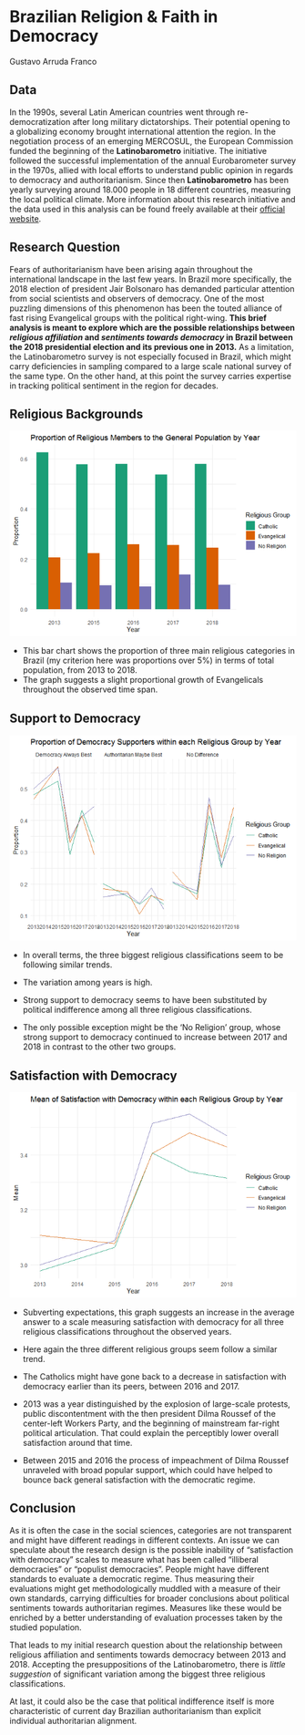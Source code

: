 Brazilian Religion & Faith in Democracy
================
Gustavo Arruda Franco

## Data

In the 1990s, several Latin American countries went through
re-democratization after long military dictatorships. Their potential
opening to a globalizing economy brought international attention the
region. In the negotiation process of an emerging MERCOSUL, the European
Commission funded the beginning of the **Latinobarometro** initiative.
The initiative followed the successful implementation of the annual
Eurobarometer survey in the 1970s, allied with local efforts to
understand public opinion in regards to democracy and authoritarianism.
Since then **Latinobarometro** has been yearly surveying around 18.000
people in 18 different countries, measuring the local political climate.
More information about this research initiative and the data used in
this analysis can be found freely available at their [official
website](https://www.latinobarometro.org/).

## Research Question

Fears of authoritarianism have been arising again throughout the
international landscape in the last few years. In Brazil more
specifically, the 2018 election of president Jair Bolsonaro has demanded
particular attention from social scientists and observers of democracy.
One of the most puzzling dimensions of this phenomenon has been the
touted alliance of fast rising Evangelical groups with the political
right-wing. **This brief analysis is meant to explore which are the
possible relationships between *religious affiliation* and *sentiments
towards democracy* in Brazil between the 2018 presidential election and
its previous one in 2013.** As a limitation, the Latinobarometro survey
is not especially focused in Brazil, which might carry deficiencies in
sampling compared to a large scale national survey of the same type. On
the other hand, at this point the survey carries expertise in tracking
political sentiment in the region for decades.

## Religious Backgrounds

![](Brazilian_Religion_Democracy_files/figure-gfm/religious_population-1.png)<!-- -->

  - This bar chart shows the proportion of three main religious
    categories in Brazil (my criterion here was proportions over 5%) in
    terms of total population, from 2013 to 2018.
  - The graph suggests a slight proportional growth of Evangelicals
    throughout the observed time span.

## Support to Democracy

![](Brazilian_Religion_Democracy_files/figure-gfm/democracy_support-1.png)<!-- -->

  - In overall terms, the three biggest religious classifications seem
    to be following similar trends.

  - The variation among years is high.

  - Strong support to democracy seems to have been substituted by
    political indifference among all three religious classifications.

  - The only possible exception might be the ‘No Religion’ group, whose
    strong support to democracy continued to increase between 2017 and
    2018 in contrast to the other two groups.

## Satisfaction with Democracy

![](Brazilian_Religion_Democracy_files/figure-gfm/democracy_satisfaction-1.png)<!-- -->

  - Subverting expectations, this graph suggests an increase in the
    average answer to a scale measuring satisfaction with democracy for
    all three religious classifications throughout the observed years.

  - Here again the three different religious groups seem follow a
    similar trend.

  - The Catholics might have gone back to a decrease in satisfaction
    with democracy earlier than its peers, between 2016 and 2017.

  - 2013 was a year distinguished by the explosion of large-scale
    protests, public discontentment with the then president Dilma
    Roussef of the center-left Workers Party, and the beginning of
    mainstream far-right political articulation. That could explain the
    perceptibly lower overall satisfaction around that time.

  - Between 2015 and 2016 the process of impeachment of Dilma Roussef
    unraveled with broad popular support, which could have helped to
    bounce back general satisfaction with the democratic regime.

## Conclusion

As it is often the case in the social sciences, categories are not
transparent and might have different readings in different contexts. An
issue we can speculate about the research design is the possible
inability of “satisfaction with democracy” scales to measure what has
been called “illiberal democracies” or “populist democracies”. People
might have different standards to evaluate a democratic regime. Thus
measuring their evaluations might get methodologically muddled with a
measure of their own standards, carrying difficulties for broader
conclusions about political sentiments towards authoritarian regimes.
Measures like these would be enriched by a better understanding of
evaluation processes taken by the studied population.

That leads to my initial research question about the relationship
between religious affiliation and sentiments towards democracy between
2013 and 2018. Accepting the presuppositions of the Latinobarometro,
there is *little suggestion* of significant variation among the biggest
three religious classifications.

At last, it could also be the case that political indifference itself is
more characteristic of current day Brazilian authoritarianism than
explicit individual authoritarian alignment.
